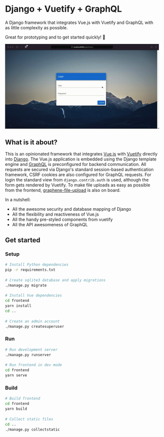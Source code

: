 # Django + Vuetify + GraphQL

A Django framework that integrates Vue.js with Vuetify and GraphQL with as little complexity as possible. 

Great for prototyping and to get started quickly! 🚀

![Screencast of this Django application framework](.github/screencast.gif)

## What is it about?

This is an opinionated framework that integrates [Vue.js](https://github.com/vuejs/vue) with [Vuetify](https://github.com/vuetifyjs/vuetify) directly into [Django](https://github.com/django/django). 
The Vue.js application is embedded using the Django template engine and [GraphQL](https://graphql.org) is preconfigured for backend communication. 
All requests are secured via Django's standard session-based authentication framework, CSRF cookies are also configured for GraphQL requests. 
For login the standard view from `django.contrib.auth` is used, although the form gets rendered by Vuetify.
To make file uploads as easy as possible from the frontend, [graphene-file-upload](https://github.com/lmcgartland/graphene-file-upload) is also on board.

In a nutshell:

* All the awesome security and database mapping of Django
* All the flexibility and reactiveness of Vue.js
* All the handy pre-styled components from vuetify
* All the API awesomeness of GraphQL

## Get started

### Setup

```bash
# Install Python dependencies
pip -r requirements.txt

# Create sqlite3 database and apply migrations
./manage.py migrate

# Install Vue dependencies
cd frontend
yarn install
cd ..

# Create an admin account
./manage.py createsuperuser
```

### Run 

```bash
# Run development server
./manage.py runserver

# Run frontend in dev mode
cd frontend
yarn serve
```

### Build

```bash
# Build frontend
cd frontend 
yarn build

# Collect static files
cd ..
./manage.py collectstatic
```
